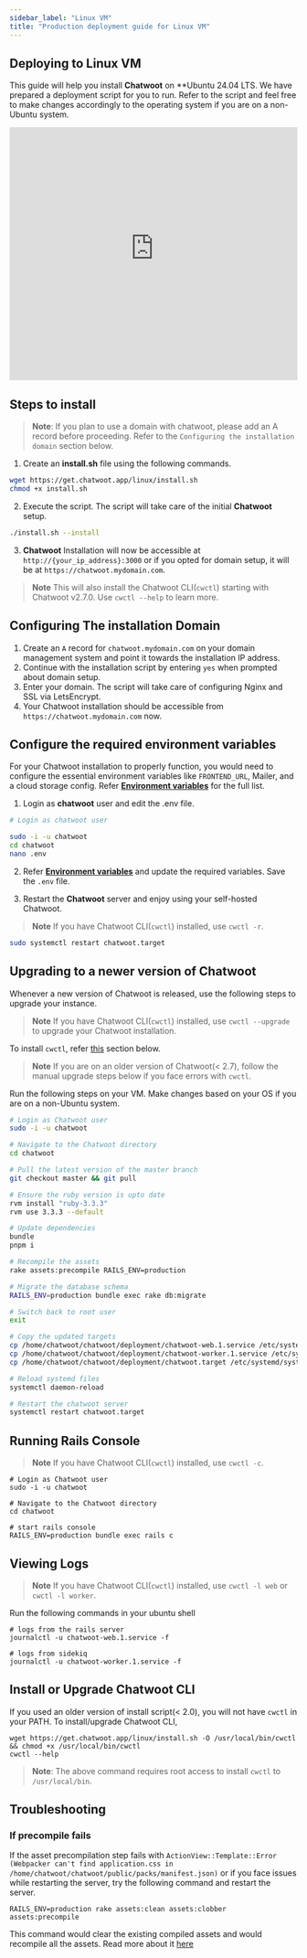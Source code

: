 ```yaml
---
sidebar_label: "Linux VM"
title: "Production deployment guide for Linux VM"
---
```


## Deploying to Linux VM

This guide will help you install **Chatwoot** on **Ubuntu 24.04 LTS. We have prepared a deployment script for you to run. Refer to the script and feel free to make changes accordingly to the operating system if you are on a non-Ubuntu system.

<iframe width="100%" height="443" src="https://www.youtube-nocookie.com/embed/vu_61D1VFAk" title="YouTube video player" frameborder="0" allow="accelerometer; autoplay; clipboard-write; encrypted-media; gyroscope; picture-in-picture" allowfullscreen></iframe>

## Steps to install

> **Note**: If you plan to use a domain with chatwoot, please add an A record before proceeding.
> Refer to the `Configuring the installation domain` section below.

1. Create an **install.sh** file using the following commands.

```bash
wget https://get.chatwoot.app/linux/install.sh
chmod +x install.sh
```

2. Execute the script. The script will take care of the initial **Chatwoot** setup.

```bash
./install.sh --install
```

3. **Chatwoot** Installation will now be accessible at `http://{your_ip_address}:3000` or if you opted
   for domain setup, it will be at `https://chatwoot.mydomain.com`.

> **Note** This will also install the Chatwoot CLI(`cwctl`) starting with Chatwoot v2.7.0. Use `cwctl --help` to learn more.

## Configuring The installation Domain

1. Create an `A` record for `chatwoot.mydomain.com` on your domain management system and point it towards the installation IP address.
2. Continue with the installation script by entering `yes` when prompted about domain setup.
3. Enter your domain. The script will take care of configuring Nginx and SSL via LetsEncrypt.
4. Your Chatwoot installation should be accessible from `https://chatwoot.mydomain.com` now.

## Configure the required environment variables

For your Chatwoot installation to properly function, you would need to configure the essential environment variables like `FRONTEND_URL`, Mailer, and a cloud storage config. Refer **[Environment variables](/docs/self-hosted/configuration/environment-variables)** for the full list.

1. Login as **chatwoot** user and edit the .env file.

```bash
# Login as chatwoot user

sudo -i -u chatwoot
cd chatwoot
nano .env
```

2. Refer **[Environment variables](/docs/self-hosted/configuration/environment-variables)** and update the required variables. Save the `.env` file.

3. Restart the **Chatwoot** server and enjoy using your self-hosted Chatwoot.

> **Note** If you have Chatwoot CLI(`cwctl`) installed, use `cwctl -r`.

```bash
sudo systemctl restart chatwoot.target
```

## Upgrading to a newer version of Chatwoot

Whenever a new version of Chatwoot is released, use the following steps to upgrade your instance.

> **Note** If you have Chatwoot CLI(`cwctl`) installed, use `cwctl --upgrade` to upgrade your Chatwoot installation.

To install `cwctl`, refer [this](#install-or-upgrade-chatwoot-cli) section below.

> **Note** If you are on an older version of Chatwoot(< 2.7), follow the manual upgrade steps below if you face errors with `cwctl`.

Run the following steps on your VM. Make changes based on your OS if you are on a non-Ubuntu system.

```bash
# Login as Chatwoot user
sudo -i -u chatwoot

# Navigate to the Chatwoot directory
cd chatwoot

# Pull the latest version of the master branch
git checkout master && git pull

# Ensure the ruby version is upto date
rvm install "ruby-3.3.3"
rvm use 3.3.3 --default

# Update dependencies
bundle
pnpm i

# Recompile the assets
rake assets:precompile RAILS_ENV=production

# Migrate the database schema
RAILS_ENV=production bundle exec rake db:migrate

# Switch back to root user
exit

# Copy the updated targets
cp /home/chatwoot/chatwoot/deployment/chatwoot-web.1.service /etc/systemd/system/chatwoot-web.1.service
cp /home/chatwoot/chatwoot/deployment/chatwoot-worker.1.service /etc/systemd/system/chatwoot-worker.1.service
cp /home/chatwoot/chatwoot/deployment/chatwoot.target /etc/systemd/system/chatwoot.target

# Reload systemd files
systemctl daemon-reload

# Restart the chatwoot server
systemctl restart chatwoot.target
```

## Running Rails Console

> **Note** If you have Chatwoot CLI(`cwctl`) installed, use `cwctl -c`.

```
# Login as Chatwoot user
sudo -i -u chatwoot

# Navigate to the Chatwoot directory
cd chatwoot

# start rails console
RAILS_ENV=production bundle exec rails c
```

## Viewing Logs

> **Note** If you have Chatwoot CLI(`cwctl`) installed, use `cwctl -l web` or `cwctl -l worker`.

Run the following commands in your ubuntu shell

```
# logs from the rails server
journalctl -u chatwoot-web.1.service -f

# logs from sidekiq
journalctl -u chatwoot-worker.1.service -f

```

## Install or Upgrade Chatwoot CLI

If you used an older version of install script(< 2.0), you will not have `cwctl` in your PATH. To install/upgrade Chatwoot CLI,

```
wget https://get.chatwoot.app/linux/install.sh -O /usr/local/bin/cwctl && chmod +x /usr/local/bin/cwctl
cwctl --help
```

> **Note**: The above command requires root access to install `cwctl` to `/usr/local/bin`.

## Troubleshooting

### If precompile fails

If the asset precompilation step fails with `ActionView::Template::Error (Webpacker can't find application.css in /home/chatwoot/chatwoot/public/packs/manifest.json)` or if you face issues while restarting the server, try the following command and restart the server.

```
RAILS_ENV=production rake assets:clean assets:clobber assets:precompile
```

This command would clear the existing compiled assets and would recompile all the assets. Read more about it [here](https://edgeguides.rubyonrails.org/command_line.html#bin-rails-assets)
